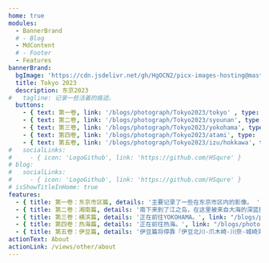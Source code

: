 ```yaml
---
home: true
modules:
  - BannerBrand
  # - Blog
  - MdContent
  # - Footer
  - Features
bannerBrand:
  bgImage: 'https://cdn.jsdelivr.net/gh/HgOCN2/picx-images-hosting@master/K2/000052.3j8gp1wjlvs0.webp'
  title: Tokyo 2023
  description: 东京2023
#   tagline: 记录一些活着的痕迹。
  buttons:
    - { text: 第一卷, link: '/blogs/photograph/Tokyo2023/tokyo' , type: 'plain' }
    - { text: 第二卷, link: '/blogs/photograph/Tokyo2023/syounan', type: 'plain' }
    - { text: 第三卷, link: '/blogs/photograph/Tokyo2023/yokohama', type: 'plain' }
    - { text: 第四卷, link: '/blogs/photograph/Tokyo2023/atami', type: 'plain'  }
    - { text: 第五卷, link: '/blogs/photograph/Tokyo2023/izu/hokkawa', type: 'plain'  }
#   socialLinks:
#     - { icon: 'LogoGithub', link: 'https://github.com/HSqure' }
# blog:
#   socialLinks:
#     - { icon: 'LogoGithub', link: 'https://github.com/HSqure' }
# isShowTitleInHome: true
features:
  - { title: 第一卷：东京市区篇, details: '主要记录了一些在东京市区内的影像。 ', link: '/blogs/photograph/Tokyo2023/tokyo' }
  - { title: 第二卷：湘南篇, details: '南下来到了江之岛，在这里被来自大海的深蓝拥抱了。', link: '/blogs/photograph/Tokyo2023/syounan'  } 
  - { title: 第三卷：横滨篇, details: '正在前往YOKOHAMA。', link: "/blogs/photograph/Tokyo2023/yokohama" }
  - { title: 第四卷：热海篇, details: '正在前往热海。', link: "/blogs/photograph/Tokyo2023/yokohama" }
  - { title: 第五卷：伊豆篇, details: '伊豆篇将停靠『伊豆北川-爪木崎-川奈-城崎海岸』四个站点，请系好安全带我们即将启程。', link: "/blogs/photograph/Tokyo2023/yokohama" }
actionText: About
actionLink: /views/other/about
---
```

